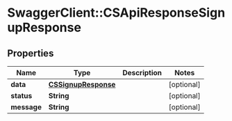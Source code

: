 # SwaggerClient::CSApiResponseSignupResponse

## Properties
Name | Type | Description | Notes
------------ | ------------- | ------------- | -------------
**data** | [**CSSignupResponse**](CSSignupResponse.md) |  | [optional] 
**status** | **String** |  | [optional] 
**message** | **String** |  | [optional] 



